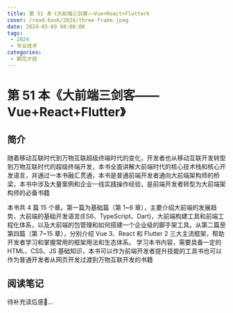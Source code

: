 ```yaml
---
title: 第 51 本《大前端三剑客——Vue+React+Flutter》
cover: /read-book/2024/three-frame.jpeg
date: 2024-05-09 08:00:00
tags:
 - 2024
 - 专业技术
categories:
 - 朝花夕拾
---
```

# 第 51 本《大前端三剑客——Vue+React+Flutter》

## 简介
随着移动互联时代到万物互联超级终端时代的变化，开发者也从移动互联开发转型到万物互联时代的超级终端开发，本书全面讲解大前端时代的核心技术栈和核心开发语言，并通过一本书融汇贯通，本书是普通前端开发者通向大前端架构师的桥梁，本书中涉及大量案例和企业一线实践操作经验，是前端开发者转型为大前端架构师的必备书籍

本书共 4 篇 15 个章。第一篇为基础篇（第 1~6 章），主要介绍大前端的发展趋势，大前端的基础开发语言(ES6、TypeScript、Dart)，大前端构建工具和前端工程化体系，以及大前端的包管理和如何搭建一个企业级的脚手架工具。从第二篇至第四篇（第 7~15 章），分别介绍 Vue 3、React 和 Flutter 2 三大主流框架，帮助开发者学习和掌握常用的框架用法和生态体系。 学习本书内容，需要具备一定的 HTML、CSS、JS 基础知识，本书可以作为前端开发者提升技能的工具书也可以作为普通开发者从网页开发过渡到万物互联开发的书籍

## 阅读笔记
待补充读后感🚀...
